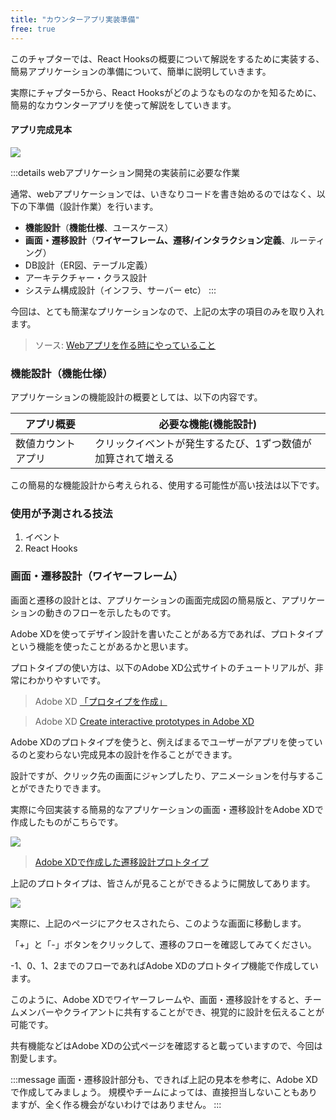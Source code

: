 ```yaml
---
title: "カウンターアプリ実装準備"
free: true
---
```


このチャプターでは、React Hooksの概要について解説をするために実装する、簡易アプリケーションの準備について、簡単に説明していきます。

実際にチャプター5から、React Hooksがどのようなものなのかを知るために、簡易的なカウンターアプリを使って解説をしていきます。

#### アプリ完成見本

![](https://storage.googleapis.com/zenn-user-upload/07rfk97ojt49wjn578fosh69zzyo)

:::details webアプリケーション開発の実装前に必要な作業

通常、webアプリケーションでは、いきなりコードを書き始めるのではなく、以下の下準備（設計作業）を行います。

- **機能設計**（**機能仕様**、ユースケース）
- **画面・遷移設計**（**ワイヤーフレーム、遷移/インタラクション定義**、ルーティング）
- DB設計（ER図、テーブル定義）
- アーキテクチャー・クラス設計
- システム構成設計（インフラ、サーバー etc）
:::

今回は、とても簡潔なプリケーションなので、上記の太字の項目のみを取り入れます。

> ソース: [Webアプリを作る時にやっていること](https://note.com/promitsu/n/n463792216407)

### 機能設計（機能仕様）

アプリケーションの機能設計の概要としては、以下の内容です。

| アプリ概要 | 必要な機能(機能設計) |
| ---- | ---- |
| 数値カウントアプリ | クリックイベントが発生するたび、1ずつ数値が加算されて増える |

この簡易的な機能設計から考えられる、使用する可能性が高い技法は以下です。

### 使用が予測される技法

1. イベント
2. React Hooks

### 画面・遷移設計（ワイヤーフレーム）

画面と遷移の設計とは、アプリケーションの画面完成図の簡易版と、アプリケーションの動きのフローを示したものです。

Adobe XDを使ってデザイン設計を書いたことがある方であれば、プロトタイプという機能を使ったことがあるかと思います。

プロトタイプの使い方は、以下のAdobe XD公式サイトのチュートリアルが、非常にわかりやすいです。

> Adobe XD [「プロタイプを作成」](https://helpx.adobe.com/jp/xd/how-to/make-a-prototype-easy.html)

> Adobe XD [Create interactive prototypes in Adobe XD](https://www.adobe.com/creativecloud/business/enterprise/xd-prototypes.html)

Adobe XDのプロトタイプを使うと、例えばまるでユーザーがアプリを使っているのと変わらない完成見本の設計を作ることができます。

設計ですが、クリック先の画面にジャンプしたり、アニメーションを付与することができたりできます。

実際に今回実装する簡易的なアプリケーションの画面・遷移設計をAdobe XDで作成したものがこちらです。

![](https://storage.googleapis.com/zenn-user-upload/hvx9e7fkxor6rpdafhqd7d9stxjx)

> [Adobe XDで作成した遷移設計プロトタイプ](https://xd.adobe.com/view/10911a76-206f-460d-59a8-3a38d004458c-66a0/)

上記のプロトタイプは、皆さんが見ることができるように開放してあります。

![](https://storage.googleapis.com/zenn-user-upload/cgvxjgqs1l6uabwf43tokbjifvl0)

実際に、上記のページにアクセスされたら、このような画面に移動します。

「+」と「-」ボタンをクリックして、遷移のフローを確認してみてください。

-1、0、1、2までのフローであればAdobe XDのプロトタイプ機能で作成しています。

このように、Adobe XDでワイヤーフレームや、画面・遷移設計をすると、チームメンバーやクライアントに共有することができ、視覚的に設計を伝えることが可能です。

共有機能などはAdobe XDの公式ページを確認すると載っていますので、今回は割愛します。

:::message
画面・遷移設計部分も、できれば上記の見本を参考に、Adobe XDで作成してみましょう。
規模やチームによっては、直接担当しないこともありますが、全く作る機会がないわけではありません。
:::
